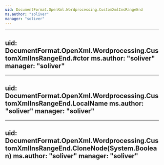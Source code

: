 ```yaml
---
uid: DocumentFormat.OpenXml.Wordprocessing.CustomXmlInsRangeEnd
ms.author: "soliver"
manager: "soliver"
---
```


---
uid: DocumentFormat.OpenXml.Wordprocessing.CustomXmlInsRangeEnd.#ctor
ms.author: "soliver"
manager: "soliver"
---

---
uid: DocumentFormat.OpenXml.Wordprocessing.CustomXmlInsRangeEnd.LocalName
ms.author: "soliver"
manager: "soliver"
---

---
uid: DocumentFormat.OpenXml.Wordprocessing.CustomXmlInsRangeEnd.CloneNode(System.Boolean)
ms.author: "soliver"
manager: "soliver"
---
